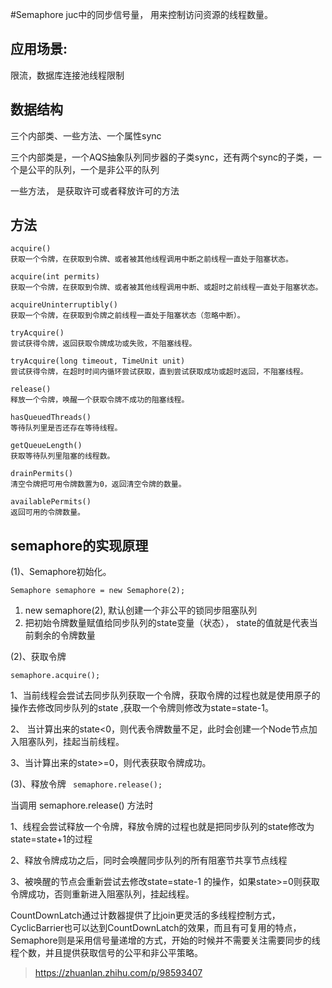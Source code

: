 #Semaphore
juc中的同步信号量， 用来控制访问资源的线程数量。

## 应用场景:

限流，数据库连接池线程限制

## 数据结构

三个内部类、一些方法、一个属性sync

三个内部类是，一个AQS抽象队列同步器的子类sync，还有两个sync的子类，一个是公平的队列，一个是非公平的队列

一些方法， 是获取许可或者释放许可的方法

## 方法
```text
acquire()
获取一个令牌，在获取到令牌、或者被其他线程调用中断之前线程一直处于阻塞状态。

acquire(int permits)
获取一个令牌，在获取到令牌、或者被其他线程调用中断、或超时之前线程一直处于阻塞状态。

acquireUninterruptibly() 
获取一个令牌，在获取到令牌之前线程一直处于阻塞状态（忽略中断）。

tryAcquire()
尝试获得令牌，返回获取令牌成功或失败，不阻塞线程。
​
tryAcquire(long timeout, TimeUnit unit)
尝试获得令牌，在超时时间内循环尝试获取，直到尝试获取成功或超时返回，不阻塞线程。
​
release()
释放一个令牌，唤醒一个获取令牌不成功的阻塞线程。
​
hasQueuedThreads()
等待队列里是否还存在等待线程。
​
getQueueLength()
获取等待队列里阻塞的线程数。
​
drainPermits()
清空令牌把可用令牌数置为0，返回清空令牌的数量。
​
availablePermits()
返回可用的令牌数量。

```

## semaphore的实现原理

(1)、Semaphore初始化。

`Semaphore semaphore = new Semaphore(2);`

1.  new semaphore(2), 默认创建一个非公平的锁同步阻塞队列
2.  把初始令牌数量赋值给同步队列的state变量（状态）， state的值就是代表当前剩余的令牌数量

(2)、获取令牌

`semaphore.acquire();`

1、当前线程会尝试去同步队列获取一个令牌，获取令牌的过程也就是使用原子的操作去修改同步队列的state ,获取一个令牌则修改为state=state-1。

2、 当计算出来的state<0，则代表令牌数量不足，此时会创建一个Node节点加入阻塞队列，挂起当前线程。

3、当计算出来的state>=0，则代表获取令牌成功。

(3)、释放令牌
` semaphore.release();`

当调用 semaphore.release() 方法时

1、线程会尝试释放一个令牌，释放令牌的过程也就是把同步队列的state修改为state=state+1的过程

2、释放令牌成功之后，同时会唤醒同步队列的所有阻塞节共享节点线程

3、被唤醒的节点会重新尝试去修改state=state-1 的操作，如果state>=0则获取令牌成功，否则重新进入阻塞队列，挂起线程。

CountDownLatch通过计数器提供了比join更灵活的多线程控制方式，
CyclicBarrier也可以达到CountDownLatch的效果，而且有可复用的特点，
Semaphore则是采用信号量递增的方式，开始的时候并不需要关注需要同步的线程个数，并且提供获取信号的公平和非公平策略。


> https://zhuanlan.zhihu.com/p/98593407